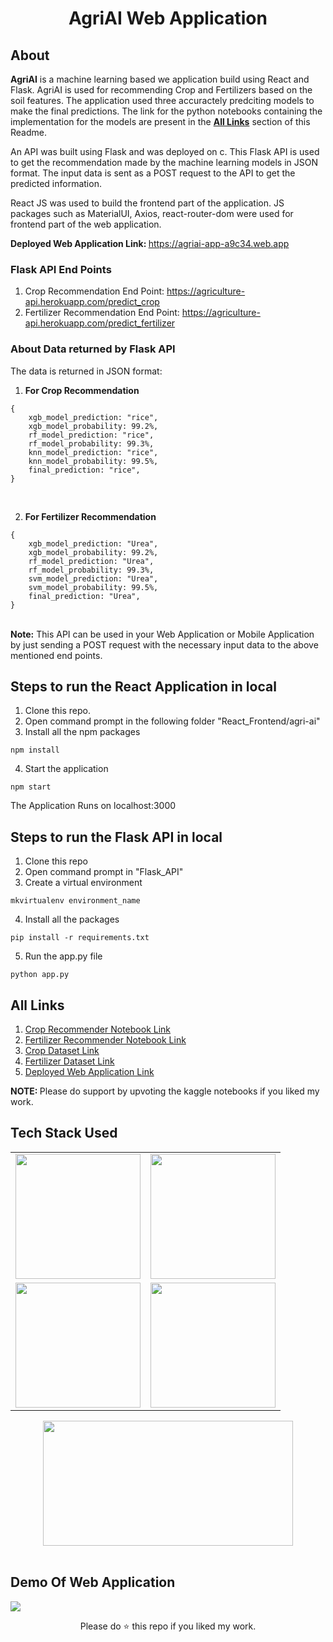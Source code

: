 <div align="center">

# AgriAI Web Application

</div>

## About

<b>AgriAI</b> is a machine learning based we application build using React and Flask. AgriAI is used for recommending Crop and Fertilizers based on the soil features. The application used three accuractely predciting models to make the final predictions. The link for the python notebooks containing the implementation for the models are present in the <b><a href="#links">All Links</a></b> section of this Readme.<br/>

An API was built using Flask and was deployed on c. This Flask API is used to get the recommendation made by the machine learning models in JSON format. The input data is sent as a POST request to the API to get the predicted information.<br/>

React JS was used to build the frontend part of the application. JS packages such as MaterialUI, Axios, react-router-dom were used for frontend part of the web application.<br/>

<b>Deployed Web Application Link: </b>https://agriai-app-a9c34.web.app
<br/>

<h3><b>Flask API End Points</b></h3>

1. Crop Recommendation End Point: https://agriculture-api.herokuapp.com/predict_crop
2. Fertilizer Recommendation End Point: https://agriculture-api.herokuapp.com/predict_fertilizer
   <br/>

<h3><b>About Data returned by Flask API</b></h3>

The data is returned in JSON format:<br/>

1. <b>For Crop Recommendation</b>

```
{
    xgb_model_prediction: "rice",
    xgb_model_probability: 99.2%,
    rf_model_prediction: "rice",
    rf_model_probability: 99.3%,
    knn_model_prediction: "rice",
    knn_model_probability: 99.5%,
    final_prediction: "rice",
}
```

<br/>

2. <b>For Fertilizer Recommendation</b>

```
{
    xgb_model_prediction: "Urea",
    xgb_model_probability: 99.2%,
    rf_model_prediction: "Urea",
    rf_model_probability: 99.3%,
    svm_model_prediction: "Urea",
    svm_model_probability: 99.5%,
    final_prediction: "Urea",
}
```

<br/>
<b>Note:</b> This API can be used in your Web Application or Mobile Application by just sending a POST request with the necessary input data to the above mentioned end points.

## Steps to run the React Application in local

1. Clone this repo.
2. Open command prompt in the following folder "React_Frontend/agri-ai"
3. Install all the npm packages

```
npm install
```

4. Start the application

```
npm start
```

The Application Runs on localhost:3000

## Steps to run the Flask API in local

1. Clone this repo
2. Open command prompt in "Flask_API"
3. Create a virtual environment

```
mkvirtualenv environment_name
```

4. Install all the packages

```
pip install -r requirements.txt
```

5. Run the app.py file

```
python app.py
```

## <span id="links">All Links</span>

1. <a href="https://www.kaggle.com/venugopalkadamba/croprecommendation-eda-visualization-modeling-99" target="_blank">Crop Recommender Notebook Link</a>
2. <a href="https://www.kaggle.com/venugopalkadamba/fertilizersrecommendation-acc-100-eda-upsampling" target="_blank">Fertilizer Recommender Notebook Link</a>
3. <a href="https://www.kaggle.com/atharvaingle/crop-recommendation-dataset" target="_blank">Crop Dataset Link</a>
4. <a href="https://www.kaggle.com/gdabhishek/fertilizer-prediction" target="_blank">Fertilizer Dataset Link</a>
5. <a href="https://agriai-app-a9c34.web.app" target="_blank">Deployed Web Application Link</a>

<b>NOTE: </b>Please do support by upvoting the kaggle notebooks if you liked my work.

## Tech Stack Used

<div align="center">

<table>
    <tr>
        <td><img src="./readme_assets/react.png" width="200px" height="200px" /></td>
        <td><img src="./readme_assets/firebase.png" width="200px" height="200px" /></td>
    </tr>
    <tr>
        <td><img src="./readme_assets/flask.png" width="200px" height="200px" /></td>
        <td><img src="./readme_assets/heroku.jpg" width="200px" height="200px" /></td>
    </tr>
</table>

<img src="./readme_assets/scikit.png" width="400px" height="200px" />
</div>

<br/>

## Demo Of Web Application

<img src="./readme_assets/lappy_gif.gif" />

<div align="center">

Please do ⭐ this repo if you liked my work.

</div>
